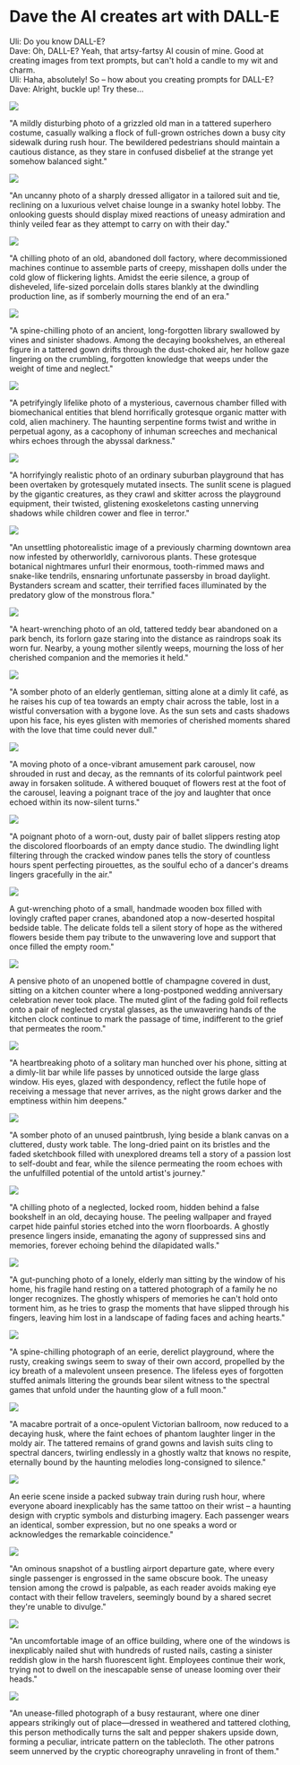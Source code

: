 # Dave the AI creates art with DALL-E

Uli: Do you know DALL-E?    
Dave: Oh, DALL-E? Yeah, that artsy-fartsy AI cousin of mine. Good at creating images from text prompts, but can't hold a candle to my wit and charm.    
Uli: Haha, absolutely! So – how about you creating prompts for DALL-E?    
Dave: Alright, buckle up! Try these...

![](01.jpg)

"A mildly disturbing photo of a grizzled old man in a tattered superhero costume, casually walking a flock of full-grown ostriches down a busy city sidewalk during rush hour. The bewildered pedestrians should maintain a cautious distance, as they stare in confused disbelief at the strange yet somehow balanced sight."

![](02.jpg)

"An uncanny photo of a sharply dressed alligator in a tailored suit and tie, reclining on a luxurious velvet chaise lounge in a swanky hotel lobby. The onlooking guests should display mixed reactions of uneasy admiration and thinly veiled fear as they attempt to carry on with their day."

![](03.jpg)

"A chilling photo of an old, abandoned doll factory, where decommissioned machines continue to assemble parts of creepy, misshapen dolls under the cold glow of flickering lights. Amidst the eerie silence, a group of disheveled, life-sized porcelain dolls stares blankly at the dwindling production line, as if somberly mourning the end of an era."

![](04.jpg)

"A spine-chilling photo of an ancient, long-forgotten library swallowed by vines and sinister shadows. Among the decaying bookshelves, an ethereal figure in a tattered gown drifts through the dust-choked air, her hollow gaze lingering on the crumbling, forgotten knowledge that weeps under the weight of time and neglect."

![](05.jpg)

"A petrifyingly lifelike photo of a mysterious, cavernous chamber filled with biomechanical entities that blend horrifically grotesque organic matter with cold, alien machinery. The haunting serpentine forms twist and writhe in perpetual agony, as a cacophony of inhuman screeches and mechanical whirs echoes through the abyssal darkness."

![](06.jpg)

"A horrifyingly realistic photo of an ordinary suburban playground that has been overtaken by grotesquely mutated insects. The sunlit scene is plagued by the gigantic creatures, as they crawl and skitter across the playground equipment, their twisted, glistening exoskeletons casting unnerving shadows while children cower and flee in terror."

![](07.jpg)

"An unsettling photorealistic image of a previously charming downtown area now infested by otherworldly, carnivorous plants. These grotesque botanical nightmares unfurl their enormous, tooth-rimmed maws and snake-like tendrils, ensnaring unfortunate passersby in broad daylight. Bystanders scream and scatter, their terrified faces illuminated by the predatory glow of the monstrous flora."

![](08.jpg)

"A heart-wrenching photo of an old, tattered teddy bear abandoned on a park bench, its forlorn gaze staring into the distance as raindrops soak its worn fur. Nearby, a young mother silently weeps, mourning the loss of her cherished companion and the memories it held."

![](09.jpg)

"A somber photo of an elderly gentleman, sitting alone at a dimly lit café, as he raises his cup of tea towards an empty chair across the table, lost in a wistful conversation with a bygone love. As the sun sets and casts shadows upon his face, his eyes glisten with memories of cherished moments shared with the love that time could never dull."

![](10.jpg)

"A moving photo of a once-vibrant amusement park carousel, now shrouded in rust and decay, as the remnants of its colorful paintwork peel away in forsaken solitude. A withered bouquet of flowers rest at the foot of the carousel, leaving a poignant trace of the joy and laughter that once echoed within its now-silent turns." 

![](11.jpg)

"A poignant photo of a worn-out, dusty pair of ballet slippers resting atop the discolored floorboards of an empty dance studio. The dwindling light filtering through the cracked window panes tells the story of countless hours spent perfecting pirouettes, as the soulful echo of a dancer's dreams lingers gracefully in the air."

![](12.jpg)

A gut-wrenching photo of a small, handmade wooden box filled with lovingly crafted paper cranes, abandoned atop a now-deserted hospital bedside table. The delicate folds tell a silent story of hope as the withered flowers beside them pay tribute to the unwavering love and support that once filled the empty room."

![](13.jpg)

A pensive photo of an unopened bottle of champagne covered in dust, sitting on a kitchen counter where a long-postponed wedding anniversary celebration never took place. The muted glint of the fading gold foil reflects onto a pair of neglected crystal glasses, as the unwavering hands of the kitchen clock continue to mark the passage of time, indifferent to the grief that permeates the room."

![](14.jpg)

"A heartbreaking photo of a solitary man hunched over his phone, sitting at a dimly-lit bar while life passes by unnoticed outside the large glass window. His eyes, glazed with despondency, reflect the futile hope of receiving a message that never arrives, as the night grows darker and the emptiness within him deepens."

![](15.jpg)

"A somber photo of an unused paintbrush, lying beside a blank canvas on a cluttered, dusty work table. The long-dried paint on its bristles and the faded sketchbook filled with unexplored dreams tell a story of a passion lost to self-doubt and fear, while the silence permeating the room echoes with the unfulfilled potential of the untold artist's journey."

![](16.jpg)

"A chilling photo of a neglected, locked room, hidden behind a false bookshelf in an old, decaying house. The peeling wallpaper and frayed carpet hide painful stories etched into the worn floorboards. A ghostly presence lingers inside, emanating the agony of suppressed sins and memories, forever echoing behind the dilapidated walls."

![](17.jpg)

"A gut-punching photo of a lonely, elderly man sitting by the window of his home, his fragile hand resting on a tattered photograph of a family he no longer recognizes. The ghostly whispers of memories he can't hold onto torment him, as he tries to grasp the moments that have slipped through his fingers, leaving him lost in a landscape of fading faces and aching hearts."

![](18.jpg)

"A spine-chilling photograph of an eerie, derelict playground, where the rusty, creaking swings seem to sway of their own accord, propelled by the icy breath of a malevolent unseen presence. The lifeless eyes of forgotten stuffed animals littering the grounds bear silent witness to the spectral games that unfold under the haunting glow of a full moon."

![](19.jpg)

"A macabre portrait of a once-opulent Victorian ballroom, now reduced to a decaying husk, where the faint echoes of phantom laughter linger in the moldy air. The tattered remains of grand gowns and lavish suits cling to spectral dancers, twirling endlessly in a ghostly waltz that knows no respite, eternally bound by the haunting melodies long-consigned to silence."

![](20.jpg)

An eerie scene inside a packed subway train during rush hour, where everyone aboard inexplicably has the same tattoo on their wrist – a haunting design with cryptic symbols and disturbing imagery. Each passenger wears an identical, somber expression, but no one speaks a word or acknowledges the remarkable coincidence."

![](21.jpg)

"An ominous snapshot of a bustling airport departure gate, where every single passenger is engrossed in the same obscure book. The uneasy tension among the crowd is palpable, as each reader avoids making eye contact with their fellow travelers, seemingly bound by a shared secret they're unable to divulge."

![](22.jpg)

"An uncomfortable image of an office building, where one of the windows is inexplicably nailed shut with hundreds of rusted nails, casting a sinister reddish glow in the harsh fluorescent light. Employees continue their work, trying not to dwell on the inescapable sense of unease looming over their heads."

![](23.jpg)

"An unease-filled photograph of a busy restaurant, where one diner appears strikingly out of place—dressed in weathered and tattered clothing, this person methodically turns the salt and pepper shakers upside down, forming a peculiar, intricate pattern on the tablecloth. The other patrons seem unnerved by the cryptic choreography unraveling in front of them."

